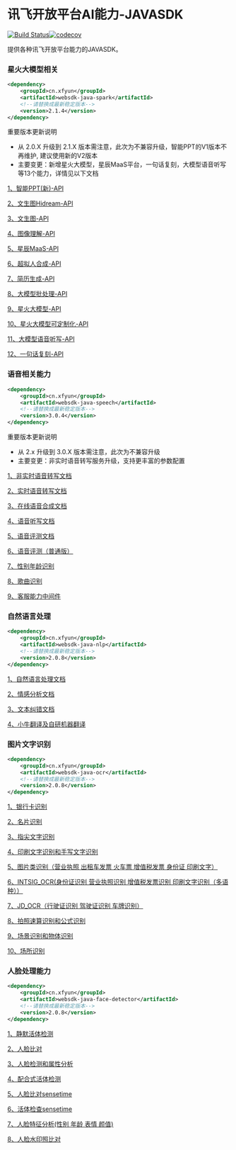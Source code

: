 # 讯飞开放平台AI能力-JAVASDK

[![Build Status](https://www.travis-ci.com/iFLYTEK-OP/websdk-java.svg?branch=feature-ci)](https://www.travis-ci.com/iFLYTEK-OP/websdk-java)[![codecov](https://codecov.io/gh/iFLYTEK-OP/websdk-java/branch/feature-ci/graph/badge.svg?token=KQRe0Igv9b)](https://codecov.io/gh/iFLYTEK-OP/websdk-java)

提供各种讯飞开放平台能力的JAVASDK。

### 星火大模型相关
```xml
<dependency>
    <groupId>cn.xfyun</groupId>
    <artifactId>websdk-java-spark</artifactId>
    <!--请替换成最新稳定版本-->
    <version>2.1.4</version>
</dependency>
```

重要版本更新说明

- 从 2.0.X 升级到 2.1.X 版本需注意，此次为不兼容升级，智能PPT的V1版本不再维护, 建议使用新的V2版本
- 主要变更：新增星火大模型，星辰MaaS平台，一句话复刻，大模型语音听写等13个能力，详情见以下文档

[1、智能PPT(新)-API](https://github.com/iFLYTEK-OP/websdk-java/blob/master/doc/spark/aipptv2.md)

[2、文生图Hidream-API](https://github.com/iFLYTEK-OP/websdk-java/blob/master/doc/spark/hidreamapi.md)

[3、文生图-API](https://github.com/iFLYTEK-OP/websdk-java/blob/master/doc/spark/imagegenapi.md)

[4、图像理解-API](https://github.com/iFLYTEK-OP/websdk-java/blob/master/doc/spark/imgunderstandapi.md)

[5、星辰MaaS-API](https://github.com/iFLYTEK-OP/websdk-java/blob/master/doc/spark/maasapi.md)

[6、超拟人合成-API](https://github.com/iFLYTEK-OP/websdk-java/blob/master/doc/spark/oralapi.md)

[7、简历生成-API](https://github.com/iFLYTEK-OP/websdk-java/blob/master/doc/spark/resumegenapi.md)

[8、大模型批处理-API](https://github.com/iFLYTEK-OP/websdk-java/blob/master/doc/spark/sparkbatchapi.md)

[9、星火大模型-API](https://github.com/iFLYTEK-OP/websdk-java/blob/master/doc/spark/sparkchat.md)

[10、星火大模型可定制化-API](https://github.com/iFLYTEK-OP/websdk-java/blob/master/doc/spark/sparkcustomapi.md)

[11、大模型语音听写-API](https://github.com/iFLYTEK-OP/websdk-java/blob/master/doc/spark/sparkiatapi.md)

[12、一句话复刻-API](https://github.com/iFLYTEK-OP/websdk-java/blob/master/doc/spark/voiceclone.md)

### 语音相关能力
```xml
<dependency>
    <groupId>cn.xfyun</groupId>
    <artifactId>websdk-java-speech</artifactId>
    <!--请替换成最新稳定版本-->
    <version>3.0.4</version>
</dependency>
```
重要版本更新说明
- 从 2.x 升级到 3.0.X 版本需注意，此次为不兼容升级
- 主要变更：非实时语音转写服务升级，支持更丰富的参数配置

[1、非实时语音转写文档](https://github.com/iFLYTEK-OP/websdk-java-speech/blob/master/doc/speech/LFASR.md)

[2、实时语音转写文档](https://github.com/iFLYTEK-OP/websdk-java-speech/blob/master/doc/speech/RTASR.md)

[3、在线语音合成文档](https://github.com/iFLYTEK-OP/websdk-java-speech/blob/master/doc/speech/TTS.md)

[4、语音听写文档](https://github.com/iFLYTEK-OP/websdk-java-speech/blob/master/doc/speech/IAT.md)

[5、语音评测文档](https://github.com/iFLYTEK-OP/websdk-java-speech/blob/master/doc/speech/ISE.md)

[6、语音评测（普通版）](https://github.com/iFLYTEK-OP/websdk-java-speech/blob/master/doc/speech/ISE_HTTP.md)

[7、性别年龄识别](https://github.com/iFLYTEK-OP/websdk-java-speech/blob/master/doc/speech/IGR.md)

[8、歌曲识别](https://github.com/iFLYTEK-OP/websdk-java-speech/blob/master/doc/speech/QBH.md)

[9、客服能力中间件](https://github.com/iFLYTEK-OP/websdk-java/blob/master/doc/speech/TELROBOT.md)

### 自然语言处理
```xml
<dependency>
    <groupId>cn.xfyun</groupId>
    <artifactId>websdk-java-nlp</artifactId>
    <!--请替换成最新稳定版本-->
    <version>2.0.8</version>
</dependency>
```

[1、自然语言处理文档](https://github.com/iFLYTEK-OP/websdk-java/blob/master/doc/nlp/LTP.md)

[2、情感分析文档](https://github.com/iFLYTEK-OP/websdk-java-speech/blob/master/doc/nlp/SA.md)

[3、文本纠错文档](https://github.com/iFLYTEK-OP/websdk-java-speech/blob/master/doc/nlp/TEXT_CHECK.md)

[4、小牛翻译及自研机器翻译](https://github.com/iFLYTEK-OP/websdk-java/blob/master/doc/nlp/TRANSLATE.md)


### 图片文字识别
```xml
<dependency>
    <groupId>cn.xfyun</groupId>
    <artifactId>websdk-java-ocr</artifactId>
    <!--请替换成最新稳定版本-->
    <version>2.0.8</version>
</dependency>
```

[1、银行卡识别](https://github.com/iFLYTEK-OP/websdk-java/blob/master/doc/ocr/BANK_CARD.md)

[2、名片识别](https://github.com/iFLYTEK-OP/websdk-java/blob/master/doc/ocr/BUSINESS_CARD.md)

[3、指尖文字识别](https://github.com/iFLYTEK-OP/websdk-java/blob/master/doc/ocr/FINGER_OCR.md)

[4、印刷文字识别和手写文字识别](https://github.com/iFLYTEK-OP/websdk-java/blob/master/doc/ocr/GENERAL_WORDS.md)

[5、图片类识别（营业执照 出租车发票 火车票 增值税发票 身份证 印刷文字）](https://github.com/iFLYTEK-OP/websdk-java/blob/master/doc/ocr/IMAGE_WORD.md)

[6、INTSIG_OCR(身份证识别 营业执照识别 增值税发票识别 印刷文字识别（多语种））](https://github.com/iFLYTEK-OP/websdk-java/blob/master/doc/ocr/INTSIG_OCR.md)

[7、JD_OCR（行驶证识别 驾驶证识别  车牌识别）](https://github.com/iFLYTEK-OP/websdk-java/blob/master/doc/ocr/JD_OCR.md)

[8、拍照速算识别和公式识别](https://github.com/iFLYTEK-OP/websdk-java/blob/master/doc/ocr/ITR.md)

[9、场景识别和物体识别](https://github.com/iFLYTEK-OP/websdk-java/blob/master/doc/ocr/IMAGE_REC.md)

[10、场所识别](https://github.com/iFLYTEK-OP/websdk-java/blob/master/doc/ocr/PLACE.md)

### 人脸处理能力
```xml
<dependency>
    <groupId>cn.xfyun</groupId>
    <artifactId>websdk-java-face-detector</artifactId>
    <!--请替换成最新稳定版本-->
    <version>2.0.8</version>
</dependency>
```

[1、静默活体检测](https://github.com/iFLYTEK-OP/websdk-java/blob/master/doc/face/ANTI_SPOOF.md)

[2、人脸比对](https://github.com/iFLYTEK-OP/websdk-java/blob/master/doc/face/FACE_COMPARE.md)

[3、人脸检测和属性分析](https://github.com/iFLYTEK-OP/websdk-java/blob/master/doc/face/FACE_DETECT.md)

[4、配合式活体检测](https://github.com/iFLYTEK-OP/websdk-java/blob/master/doc/face/FACE_STATUS.md)

[5、人脸比对sensetime](https://github.com/iFLYTEK-OP/websdk-java/blob/master/doc/face/FACE_VER.md)

[6、活体检查sensetime](https://github.com/iFLYTEK-OP/websdk-java/blob/master/doc/face/SILENT_DETECTION.md)

[7、人脸特征分析(性别 年龄 表情 颜值)](https://github.com/iFLYTEK-OP/websdk-java/blob/master/doc/face/TUP_API.md)

[8、人脸水印照比对](https://github.com/iFLYTEK-OP/websdk-java/blob/master/doc/face/WATER_MARK.md)
